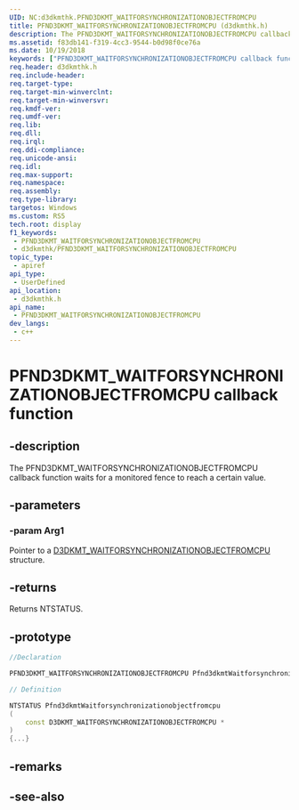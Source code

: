 ```yaml
---
UID: NC:d3dkmthk.PFND3DKMT_WAITFORSYNCHRONIZATIONOBJECTFROMCPU
title: PFND3DKMT_WAITFORSYNCHRONIZATIONOBJECTFROMCPU (d3dkmthk.h)
description: The PFND3DKMT_WAITFORSYNCHRONIZATIONOBJECTFROMCPU callback function waits for a monitored fence to reach a certain value.
ms.assetid: f83db141-f319-4cc3-9544-b0d98f0ce76a
ms.date: 10/19/2018
keywords: ["PFND3DKMT_WAITFORSYNCHRONIZATIONOBJECTFROMCPU callback function"]
req.header: d3dkmthk.h
req.include-header: 
req.target-type: 
req.target-min-winverclnt: 
req.target-min-winversvr: 
req.kmdf-ver: 
req.umdf-ver: 
req.lib: 
req.dll: 
req.irql: 
req.ddi-compliance: 
req.unicode-ansi: 
req.idl: 
req.max-support: 
req.namespace: 
req.assembly: 
req.type-library: 
targetos: Windows
ms.custom: RS5
tech.root: display
f1_keywords:
 - PFND3DKMT_WAITFORSYNCHRONIZATIONOBJECTFROMCPU
 - d3dkmthk/PFND3DKMT_WAITFORSYNCHRONIZATIONOBJECTFROMCPU
topic_type:
 - apiref
api_type:
 - UserDefined
api_location:
 - d3dkmthk.h
api_name:
 - PFND3DKMT_WAITFORSYNCHRONIZATIONOBJECTFROMCPU
dev_langs:
 - c++
---
```


# PFND3DKMT_WAITFORSYNCHRONIZATIONOBJECTFROMCPU callback function


## -description

The PFND3DKMT_WAITFORSYNCHRONIZATIONOBJECTFROMCPU callback function waits for a monitored fence to reach a certain value.

## -parameters

### -param Arg1

Pointer to a [D3DKMT_WAITFORSYNCHRONIZATIONOBJECTFROMCPU](ns-d3dkmthk-_d3dkmt_waitforsynchronizationobjectfromcpu.md) structure.

## -returns

Returns NTSTATUS.

## -prototype

```cpp
//Declaration

PFND3DKMT_WAITFORSYNCHRONIZATIONOBJECTFROMCPU Pfnd3dkmtWaitforsynchronizationobjectfromcpu; 

// Definition

NTSTATUS Pfnd3dkmtWaitforsynchronizationobjectfromcpu 
(
	const D3DKMT_WAITFORSYNCHRONIZATIONOBJECTFROMCPU *
)
{...}

```

## -remarks

## -see-also

